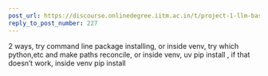 ```yaml
---
post_url: https://discourse.onlinedegree.iitm.ac.in/t/project-1-llm-based-automation-agent-discussion-thread-tds-jan-2025/164277/233
reply_to_post_number: 227
---
```

2 ways, try command line package installing, or inside venv, try which python,etc and make paths reconcile, or inside venv, uv pip install , if that doesn’t work, inside venv pip install